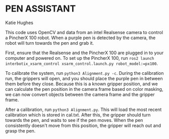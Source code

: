 # PEN ASSISTANT
Katie Hughes

This code uses OpenCV and data from an intel Realsense camera to control a PincherX 100 robot. 
When a purple pen is detected by the camera, the robot will turn towards the pen and grab it.

First, ensure that the Realsense and the PincherX 100 are plugged in to your computer and powered on.
To set up the PincherX 100, run 
`ros2 launch interbotix_xsarm_control xsarm_control.launch.py robot_model:=px100`.

To calibrate the system, run
`python3 Alignment.py -c`.
During the calibration run, the grippers will open, and you should place
the purple pen in between them before they close. Because this is a known
gripper position, and we can calculate the pen position in the camera frame based
on color masking, we can now convert objects between the camera frame and the gripper frame.

After a calibration, run
`python3 Alignment.py`.
This will load the most recent calibration which is stored in cal.txt.
After this, the gripper should turn towards the pen, and waits to see if the pen moves. 
When the pen consistently doesn't move from this position, 
the gripper will reach out and grasp the pen.